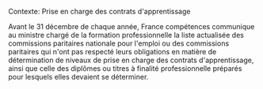 Contexte: Prise en charge des contrats d'apprentissage

Avant le 31 décembre de chaque année, France compétences communique au ministre chargé de la formation professionnelle la liste actualisée des commissions paritaires nationale pour l'emploi ou des commissions paritaires qui n'ont pas respecté leurs obligations en matière de détermination de niveaux de prise en charge des contrats d'apprentissage, ainsi que celle des diplômes ou titres à finalité professionnelle préparés pour lesquels elles devaient se déterminer.